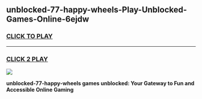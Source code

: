 
## unblocked-77-happy-wheels-Play-Unblocked-Games-Online-6ejdw
<h3>
<a href="https://premium76.site?title=unblocked-77-happy-wheels&ref=25A">CLICK TO PLAY</a></h3>
<hr>

<h3>
<a href="https://premium76.site?title=unblocked-77-happy-wheels&ref=25A">CLICK 2 PLAY</a>
  
</h3>

<a href="https://premium76.site?title=unblocked-77-happy-wheels&ref=25A"><img src="https://clearcache.store/games.png"></a>


**unblocked-77-happy-wheels games unblocked: Your Gateway to Fun and Accessible Online Gaming**
